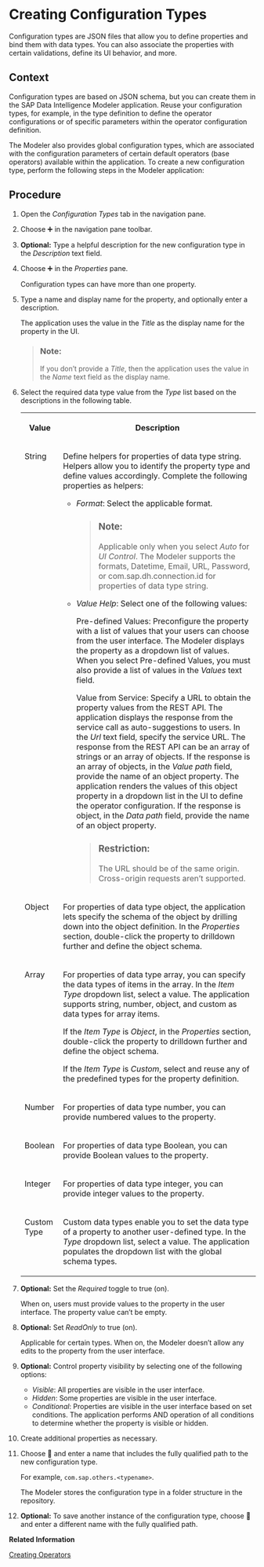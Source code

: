 <!-- loio2e63e4cb102d4459abffa13ff5ef15dc -->

<link rel="stylesheet" type="text/css" href="css/sap-icons.css"/>

# Creating Configuration Types

Configuration types are JSON files that allow you to define properties and bind them with data types. You can also associate the properties with certain validations, define its UI behavior, and more.



## Context

Configuration types are based on JSON schema, but you can create them in the SAP Data Intelligence Modeler application. Reuse your configuration types, for example, in the type definition to define the operator configurations or of specific parameters within the operator configuration definition.

The Modeler also provides global configuration types, which are associated with the configuration parameters of certain default operators \(base operators\) available within the application. To create a new configuration type, perform the following steps in the Modeler application:



## Procedure

1.  Open the *Configuration Types* tab in the navigation pane.

2.  Choose :heavy_plus_sign: in the navigation pane toolbar.

3.  **Optional:** Type a helpful description for the new configuration type in the *Description* text field.

4.  Choose :heavy_plus_sign: in the *Properties* pane.

    Configuration types can have more than one property.

5.  Type a name and display name for the property, and optionally enter a description.

    The application uses the value in the *Title* as the display name for the property in the UI.

    > ### Note:  
    > If you don’t provide a *Title*, then the application uses the value in the *Name* text field as the display name.

6.  Select the required data type value from the *Type* list based on the descriptions in the following table.


    <table>
    <tr>
    <th valign="top">

    Value
    
    </th>
    <th valign="top">

    Description
    
    </th>
    </tr>
    <tr>
    <td valign="top">
    
    String
    
    </td>
    <td valign="top">
    
    Define helpers for properties of data type string. Helpers allow you to identify the property type and define values accordingly. Complete the following properties as helpers:

    -   *Format*: Select the applicable format.

        > ### Note:  
        > Applicable only when you select *Auto* for *UI Control*. The Modeler supports the formats, Datetime, Email, URL, Password, or com.sap.dh.connection.id for properties of data type string.

    -   *Value Help*: Select one of the following values:

        Pre-defined Values: Preconfigure the property with a list of values that your users can choose from the user interface. The Modeler displays the property as a dropdown list of values. When you select Pre-defined Values, you must also provide a list of values in the *Values* text field.

        Value from Service: Specify a URL to obtain the property values from the REST API. The application displays the response from the service call as auto-suggestions to users. In the *Url* text field, specify the service URL. The response from the REST API can be an array of strings or an array of objects. If the response is an array of objects, in the *Value path* field, provide the name of an object property. The application renders the values of this object property in a dropdown list in the UI to define the operator configuration. If the response is object, in the *Data path* field, provide the name of an object property.

        > ### Restriction:  
        > The URL should be of the same origin. Cross-origin requests aren’t supported.



    
    </td>
    </tr>
    <tr>
    <td valign="top">
    
    Object
    
    </td>
    <td valign="top">
    
    For properties of data type object, the application lets specify the schema of the object by drilling down into the object definition. In the *Properties* section, double-click the property to drilldown further and define the object schema.
    
    </td>
    </tr>
    <tr>
    <td valign="top">
    
    Array
    
    </td>
    <td valign="top">
    
    For properties of data type array, you can specify the data types of items in the array. In the *Item Type* dropdown list, select a value. The application supports string, number, object, and custom as data types for array items.

    If the *Item Type* is *Object*, in the *Properties* section, double-click the property to drilldown further and define the object schema.

    If the *Item Type* is *Custom*, select and reuse any of the predefined types for the property definition.
    
    </td>
    </tr>
    <tr>
    <td valign="top">
    
    Number
    
    </td>
    <td valign="top">
    
    For properties of data type number, you can provide numbered values to the property.
    
    </td>
    </tr>
    <tr>
    <td valign="top">
    
    Boolean
    
    </td>
    <td valign="top">
    
    For properties of data type Boolean, you can provide Boolean values to the property.
    
    </td>
    </tr>
    <tr>
    <td valign="top">
    
    Integer
    
    </td>
    <td valign="top">
    
    For properties of data type integer, you can provide integer values to the property.
    
    </td>
    </tr>
    <tr>
    <td valign="top">
    
    Custom Type
    
    </td>
    <td valign="top">
    
    Custom data types enable you to set the data type of a property to another user-defined type. In the *Type* dropdown list, select a value. The application populates the dropdown list with the global schema types.
    
    </td>
    </tr>
    </table>
    
7.  **Optional:** Set the *Required* toggle to true \(on\).

    When on, users must provide values to the property in the user interface. The property value can’t be empty.

8.  **Optional:** Set *ReadOnly* to true \(on\).

    Applicable for certain types. When on, the Modeler doesn’t allow any edits to the property from the user interface.

9.  **Optional:** Control property visibility by selecting one of the following options:

    -   *Visible*: All properties are visible in the user interface.
    -   *Hidden*: Some properties are visible in the user interface.
    -   *Conditional*: Properties are visible in the user interface based on set conditions. The application performs AND operation of all conditions to determine whether the property is visible or hidden.

10. Create additional properties as necessary.

11. Choose :floppy_disk: and enter a name that includes the fully qualified path to the new configuration type.

    For example, `com.sap.others.<typename>`.

    The Modeler stores the configuration type in a folder structure in the repository.

12. **Optional:** To save another instance of the configuration type, choose :floppy_disk: and enter a different name with the fully qualified path.


**Related Information**  


[Creating Operators](using-operators/creating-operators-049d2f3.md "Use the SAP Data Intelligence Modeler to create your own operators to use in graphs (pipelines).")

